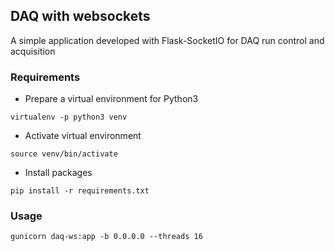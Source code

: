 
## DAQ with websockets
A simple application developed with Flask-SocketIO for DAQ run control and acquisition

### Requirements
* Prepare a virtual environment for Python3
```
virtualenv -p python3 venv
```
* Activate virtual environment
```
source venv/bin/activate
```
* Install packages
```
pip install -r requirements.txt
```

### Usage
```
gunicorn daq-ws:app -b 0.0.0.0 --threads 16
```


